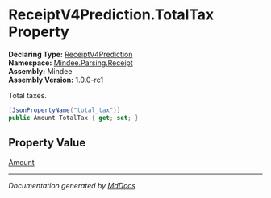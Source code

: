 ﻿<!--  
  <auto-generated>   
    The contents of this file were generated by a tool.  
    Changes to this file may be list if the file is regenerated  
  </auto-generated>   
-->

# ReceiptV4Prediction.TotalTax Property

**Declaring Type:** [ReceiptV4Prediction](../index.md)  
**Namespace:** [Mindee.Parsing.Receipt](../../index.md)  
**Assembly:** Mindee  
**Assembly Version:** 1.0.0\-rc1

Total taxes.

```csharp
[JsonPropertyName("total_tax")]
public Amount TotalTax { get; set; }
```

## Property Value

[Amount](../../../Common/Amount/index.md)

___

*Documentation generated by [MdDocs](https://github.com/ap0llo/mddocs)*
